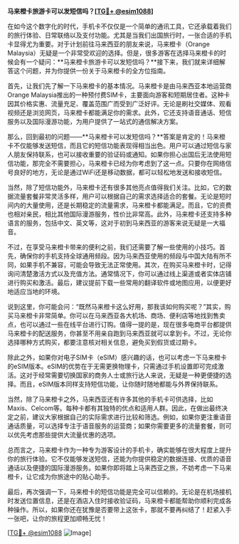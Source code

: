 **马来橙卡旅游卡可以发短信吗？[[TG💪+ @esim1088](https://t.me/s/esim1088)]**

在如今这个数字化的时代，手机卡不仅仅是一个简单的通讯工具，它还承载着我们的旅行体验、日常联络以及支付功能。尤其是当我们出国旅行时，一张合适的手机卡显得尤为重要。对于计划前往马来西亚的朋友来说，马来橙卡（Orange Malaysia）无疑是一个非常受欢迎的选择。但是，很多游客在选择马来橙卡的时候会有一个疑问：**马来橙卡旅游卡可以发短信吗？**接下来，我们就来详细解答这个问题，并为你提供一份关于马来橙卡的全方位指南。

首先，让我们先了解一下马来橙卡的基本情况。马来橙卡是由马来西亚本地运营商Orange Malaysia推出的一种预付费SIM卡，主要面向游客和短期居住者。这种卡因其价格实惠、流量充足、覆盖范围广而受到广泛好评。无论是刷社交媒体、观看视频还是浏览网页，马来橙卡都能满足你的需求。此外，它还支持语音通话、短信服务以及国际漫游功能，为用户提供了一站式的通信解决方案。

那么，回到最初的问题——**马来橙卡可以发短信吗？**答案是肯定的！马来橙卡不仅能够发送短信，而且它的短信功能表现得相当出色。用户可以通过短信与家人朋友保持联系，也可以接收重要的验证码或通知。如果你担心出国后无法使用短信功能，那完全不需要担心，马来橙卡已经为你考虑到了这一点。只要你在网络信号良好的地方，无论是通过WiFi还是移动数据，都可以轻松地发送和接收短信。

当然，除了短信功能外，马来橙卡还有很多其他亮点值得我们关注。比如，它的数据流量套餐非常灵活多样，用户可以根据自己的需求选择适合的套餐。无论是短时间内的大量使用，还是长期稳定的流量需求，马来橙卡都能满足。而且，它的资费也相对亲民，相比其他国际漫游服务，性价比非常高。此外，马来橙卡还支持多种语言的服务，包括中文、英文等，这对于初到马来西亚的游客来说无疑是一大福音。

不过，在享受马来橙卡带来的便利之前，我们还需要了解一些使用的小技巧。首先，确保你的手机支持全球通用频段。因为马来西亚使用的频段与中国大陆有所不同，如果手机不兼容，可能会导致无法正常使用。其次，在购买马来橙卡时，记得询问清楚激活方式以及充值方法。通常情况下，你可以通过线上渠道或者实体店铺进行购买和激活。最后，建议提前下载一些常用的翻译软件或地图应用，以便更好地适应当地的环境。

说到这里，你可能会问：“既然马来橙卡这么好用，那我该如何购买呢？”其实，购买马来橙卡非常简单。你可以在马来西亚各大机场、商场、便利店等地找到售卖点，也可以通过一些在线平台进行订购。值得一提的是，现在很多电商平台都提供马来橙卡的配送服务，你甚至不用亲自跑到马来西亚就可以拿到卡。不过，无论你选择哪种方式购买，都要注意核对相关信息，避免买到假货或过期卡。

除此之外，如果你对电子SIM卡（eSIM）感兴趣的话，也可以考虑一下马来橙卡的eSIM版本。eSIM的优势在于无需更换物理卡，只需通过手机设置即可完成激活。这对于经常需要切换国家的商务人士或旅行达人来说，无疑是一种更便捷的选择。而且，eSIM版本同样支持短信功能，让你随时随地都能与外界保持联系。

当然，除了马来橙卡之外，马来西亚还有许多其他的手机卡可供选择，比如Maxis、Celcom等。每种卡都有其独特的优点和适用人群。因此，在做出最终决定之前，建议大家根据自己的实际需求进行比较和筛选。例如，如果你更注重语音通话质量，可以选择专注于语音服务的运营商；如果你需要更多的流量套餐，则可以优先考虑那些提供大流量优惠的选项。

总而言之，马来橙卡作为一种专为游客设计的手机卡，确实能够在很大程度上提升你的旅行体验。它不仅能够发送短信，还能为你提供稳定的数据连接、优质的语音通话以及便捷的国际漫游服务。如果你即将踏上马来西亚之旅，不妨考虑一下马来橙卡，让它成为你旅途中的贴心助手。

最后，再次强调一下，马来橙卡的短信功能是完全可以信赖的。无论是在机场接机时发送位置信息，还是在酒店入住时接收验证码，马来橙卡都能帮助你顺利完成各种操作。所以，如果你还在犹豫是否要带上这张卡，那就不要再纠结了！赶紧入手一张吧，让你的旅程更加顺畅无忧！

[[TG💪+ @esim1088](https://t.me/s/esim1088) ![Image](https://i.postimg.cc/4NQfJmqS/Snipaste-2025-05-13-00-14-12.png)]